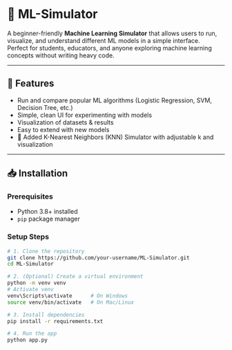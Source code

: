 # 🧠 ML-Simulator

A beginner-friendly **Machine Learning Simulator** that allows users to run, visualize, and understand different ML models in a simple interface.  
Perfect for students, educators, and anyone exploring machine learning concepts without writing heavy code.

---

## 🚀 Features
- Run and compare popular ML algorithms (Logistic Regression, SVM, Decision Tree, etc.)
- Simple, clean UI for experimenting with models
- Visualization of datasets & results
- Easy to extend with new models
- 🧩 Added K-Nearest Neighbors (KNN) Simulator with adjustable k and visualization


---

## 📥 Installation

### Prerequisites
- Python 3.8+ installed
- `pip` package manager

### Setup Steps
```bash
# 1. Clone the repository
git clone https://github.com/your-username/ML-Simulator.git
cd ML-Simulator

# 2. (Optional) Create a virtual environment
python -m venv venv
# Activate venv
venv\Scripts\activate      # On Windows
source venv/bin/activate   # On Mac/Linux

# 3. Install dependencies
pip install -r requirements.txt

# 4. Run the app
python app.py
